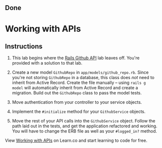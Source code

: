 ## Done 
# Working with APIs

## Instructions

1. This lab begins where the [Rails Github API](https://github.com/learn-co-curriculum/rails-github-api/) lab leaves off. You're provided with a solution to that lab.

2. Create a new model `GithubRepo` in `app/models/github_repo.rb`. Since you're not storing `GithubRepo` in a database, this class does _not_ need to inherit from Active Record. Create the file manually – using `rails g model` will automatically inherit from Active Record and create a migration. Build out the `GithubRepo` class to pass the model tests.

3. Move authentication from your controller to your service objects.

4. Implement the `#initialize` method for your `GithubService` objects.

5. Move the rest of your API calls into the `GithubService` object. Follow the path laid out in the tests, and get the application refactored and working. You will have to change the ERB file as well as your `#logged_in?` method.
<p data-visibility='hidden'>View <a href='https://learn.co/lessons/rails-refactoring-apis' title='Working with APIs'>Working with APIs</a> on Learn.co and start learning to code for free.</p>
